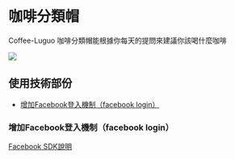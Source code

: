# 咖啡分類帽

Coffee-Luguo
咖啡分類帽能根據你每天的提問來建議你該喝什麼咖啡

[![](https://cdn.rawgit.com/sindresorhus/awesome/d7305f38d29fed78fa85652e3a63e154dd8e8829/media/badge.svg)](https://github.com/sindresorhus/awesome)

## 使用技術部份
* [增加Facebook登入機制（facebook login）](#facebook-login)

### 增加Facebook登入機制（facebook login）

[Facebook SDK說明](https://developers.facebook.com/docs/facebook-login/userexperience#buttondesign "Title")
